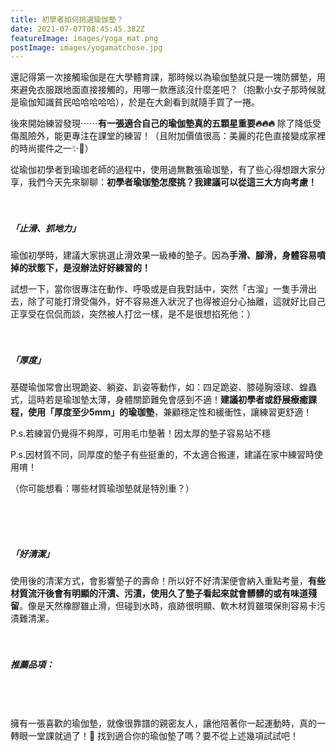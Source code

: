 ```yaml
---
title: 初學者如何挑選瑜伽墊？
date: 2021-07-07T08:45:45.382Z
featureImage: images/yoga_mat.png
postImage: images/yogamatchose.jpg
---
```

還記得第一次接觸瑜伽是在大學體育課，那時候以為瑜伽墊就只是一塊防髒墊，用來避免衣服跟地面直接接觸的，用哪一款應該沒什麼差吧？（抱歉小女子那時候就是瑜伽知識貧民哈哈哈哈哈），於是在大創看到就隨手買了一捲。

後來開始練習發現⋯⋯**有一張適合自己的瑜伽墊真的五顆星重要🔥🔥🔥** 除了降低受傷風險外，能更專注在課堂的練習！（且附加價值很高：美麗的花色直接變成家裡的時尚擺件之一✨🥳）

從瑜伽初學者到瑜珈老師的過程中，使用過無數張瑜珈墊，有了些心得想跟大家分享，我們今天先來聊聊：**初學者瑜珈墊怎麼挑？我建議可以從這三大方向考慮！**
<br>
<br>
<br>

##### 「止滑、抓地力」

瑜伽初學時，建議大家挑選止滑效果一級棒的墊子。因為**手滑、腳滑，身體容易噴掉的狀態下，是沒辦法好好練習的！**

試想一下，當你很專注在動作、呼吸或是自我對話中，突然「古溜」一隻手滑出去，除了可能打滑受傷外，好不容易進入狀況了也得被迫分心抽離，這就好比自己正享受在侃侃而談，突然被人打岔一樣，是不是很想掐死他：）
<br>
<br>
<br>

##### 「厚度」

基礎瑜伽常會出現跪姿、躺姿、趴姿等動作，如：四足跪姿、膝碰胸滾球、蝗蟲式，這時若是瑜珈墊太薄，身體關節難免會感到不適！**建議初學者或舒展療癒課程，使用「厚度至少5mm」的瑜珈墊**，兼顧穩定性和緩衝性，讓練習更舒適！

P.s.若練習仍覺得不夠厚，可用毛巾墊著！因太厚的墊子容易站不穩

P.s.因材質不同，同厚度的墊子有些挺重的，不太適合搬運，建議在家中練習時使用唷！

（你可能想看：哪些材質瑜珈墊就是特別重？）

<br>
<br>
<br>

##### 「好清潔」

使用後的清潔方式，會影響墊子的壽命！所以好不好清潔便會納入重點考量，**有些材質流汗後會有明顯的汗漬、污漬，使用久了墊子看起來就會髒髒的或有味道殘留**。像是天然橡膠雖止滑，但碰到水時，痕跡很明顯、軟木材質雖環保則容易卡污漬難清潔。
<br>
<br>
<br>
##### 推薦品項：
<br>
<br>
<br>
擁有一張喜歡的瑜伽墊，就像很靠譜的親密友人，讓他陪著你一起運動時，真的一轉眼一堂課就過了！🥰 找到適合你的瑜伽墊了嗎？要不從上述幾項試試吧！